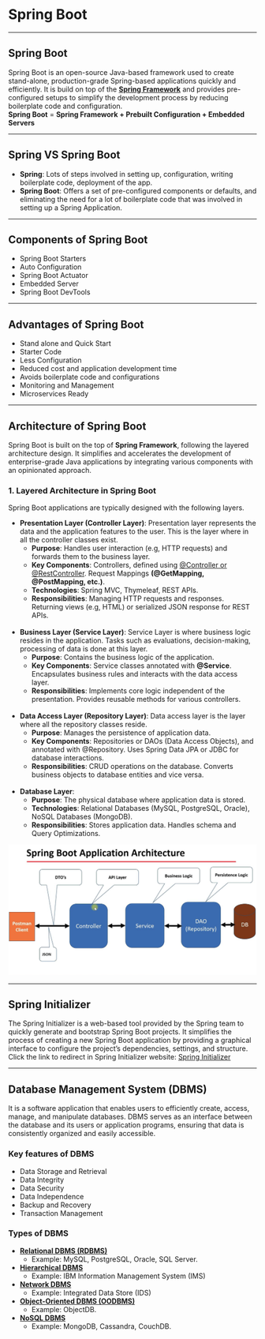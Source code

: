 # Spring Boot

---

## Spring Boot
Spring Boot is an open-source Java-based framework used to create stand-alone, production-grade Spring-based applications quickly and efficiently. It is build on top of the [**Spring Framework**](https://github.com/ashok07-ai/basics-of-spring-framework) and provides pre-configured setups to simplify the development process by reducing boilerplate code and configuration. <br>
**Spring Boot** = **Spring Framework + Prebuilt Configuration + Embedded Servers**

---

## Spring VS Spring Boot
- **Spring**: Lots of steps involved in setting up, configuration, writing boilerplate code, deployment of the app.
- **Spring Boot**: Offers a set of pre-configured components or defaults, and eliminating the need for a lot of boilerplate code that was involved in setting up a Spring Application.

---

## Components of Spring Boot
- Spring Boot Starters
- Auto Configuration
- Spring Boot Actuator
- Embedded Server
- Spring Boot DevTools

---

## Advantages of Spring Boot
- Stand alone and Quick Start
- Starter Code
- Less Configuration
- Reduced cost and application development time
- Avoids boilerplate code and configurations
- Monitoring and Management
- Microservices Ready

---

## Architecture of Spring Boot
Spring Boot is built on the top of **Spring Framework**, following the layered architecture design. It simplifies and accelerates the development of enterprise-grade Java applications by integrating various components with an opinionated approach.

### 1. Layered Architecture in Spring Boot
Spring Boot applications are typically designed with the following layers.
- **Presentation Layer (Controller Layer)**: Presentation layer represents the data and the application features to the user. This is the layer where in all the controller classes exist.
  - **Purpose**: Handles user interaction (e.g, HTTP requests) and forwards them to the business layer.
  - **Key Components**: Controllers, defined using [@Controller or @RestController](https://docs.spring.io/spring-boot/tutorial/first-application/index.html#getting-started.first-application.code.mvc-annotations). Request Mappings **(@GetMapping, @PostMapping, etc.)**.
  - **Technologies**: Spring MVC, Thymeleaf, REST APIs.
  - **Responsibilities**: Managing HTTP requests and responses. Returning views (e.g, HTML) or serialized JSON response for REST APIs.
<br><br>
- **Business Layer (Service Layer)**: Service Layer is where business logic resides in the application. Tasks such as evaluations, decision-making, processing of data is done at this layer.
  - **Purpose**: Contains the business logic of the application.
  - **Key Components**: Service classes annotated with **@Service**. Encapsulates business rules and interacts with the data access layer.
  - **Responsibilities**: Implements core logic independent of the presentation. Provides reusable methods for various controllers.<br><br>
- **Data Access Layer (Repository Layer)**: Data access layer is the layer where all the repository classes reside.
  - **Purpose**: Manages the persistence of application data.
  - **Key Components**: Repositories or DAOs (Data Access Objects), and annotated with @Repository. Uses Spring Data JPA or JDBC for database interactions.
  - **Responsibilities**: CRUD operations on the database. Converts business objects to database entities and vice versa.
<br><br>
- **Database Layer**:
  - **Purpose**: The physical database where application data is stored.
  - **Technologies**: Relational Databases (MySQL, PostgreSQL, Oracle), NoSQL Databases (MongoDB).
  - **Responsibilities**: Stores application data. Handles schema and Query Optimizations.

![Spring Boot Architecture](./src/images/architecture.png)

---

## Spring Initializer
The Spring Initializer is a web-based tool provided by the Spring team to quickly generate and bootstrap Spring Boot projects. It simplifies the process of creating a new Spring Boot application by providing a graphical interface to configure the project’s dependencies, settings, and structure. <br>
Click the link to redirect in Spring Initializer website: [Spring Initializer](https://start.spring.io/)

---

## Database Management System (DBMS)
It is a software application that enables users to efficiently create, access, manage, and manipulate databases. DBMS serves as an interface between the database and its users or application programs, ensuring that data is consistently organized and easily accessible.

### Key features of DBMS
- Data Storage and Retrieval
- Data Integrity
- Data Security
- Data Independence
- Backup and Recovery
- Transaction Management

### Types of DBMS
- [**Relational DBMS (RDBMS)**](https://www.oracle.com/database/what-is-a-relational-database/#:~:text=The%20software%20used%20to%20store,storage%2C%20access%2C%20and%20performance.)
  - Example: MySQL, PostgreSQL, Oracle, SQL Server.
- [**Hierarchical DBMS**](https://www.geeksforgeeks.org/hierarchical-model-in-dbms/)
  - Example: IBM Information Management System (IMS)
- [**Network DBMS**](https://www.geeksforgeeks.org/network-model-in-dbms/)
  - Example: Integrated Data Store (IDS)
- [**Object-Oriented DBMS (OODBMS)**](https://www.geeksforgeeks.org/definition-and-overview-of-odbms/)
  - Example: ObjectDB.
- [**NoSQL DBMS**](https://www.mongodb.com/resources/basics/databases/nosql-explained)
  - Example: MongoDB, Cassandra, CouchDB.

